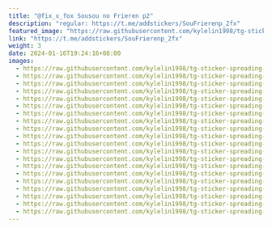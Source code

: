 ```yaml
---
title: "@fix_x_fox Sousou no Frieren p2"
description: "regular: https://t.me/addstickers/SouFrierenp_2fx"
featured_image: "https://raw.githubusercontent.com/kylelin1998/tg-sticker-spreading-worldwide-images/main/img/3354bb23-2552-4744-915c-1602a015fbeb.jpg"
link: "https://t.me/addstickers/SouFrierenp_2fx"
weight: 3
date: 2024-01-16T19:24:16+08:00
images:
  - https://raw.githubusercontent.com/kylelin1998/tg-sticker-spreading-worldwide-images/main/img/3354bb23-2552-4744-915c-1602a015fbeb.jpg
  - https://raw.githubusercontent.com/kylelin1998/tg-sticker-spreading-worldwide-images/main/img/3073bec9-b9f3-4fd7-a362-8da79d7fc40b.jpg
  - https://raw.githubusercontent.com/kylelin1998/tg-sticker-spreading-worldwide-images/main/img/1f0ad0b6-2abe-4fe1-9177-94ab36a2b378.jpg
  - https://raw.githubusercontent.com/kylelin1998/tg-sticker-spreading-worldwide-images/main/img/ef88542f-e07d-411a-a548-1bf5b40edfa9.jpg
  - https://raw.githubusercontent.com/kylelin1998/tg-sticker-spreading-worldwide-images/main/img/dbe44da4-7df0-457a-8402-5de7aa188e01.jpg
  - https://raw.githubusercontent.com/kylelin1998/tg-sticker-spreading-worldwide-images/main/img/85b0b616-d89a-4c9d-8d70-d33d5b27b02f.jpg
  - https://raw.githubusercontent.com/kylelin1998/tg-sticker-spreading-worldwide-images/main/img/0438aa3e-73ab-4ad4-8d79-5c04b878f3d3.jpg
  - https://raw.githubusercontent.com/kylelin1998/tg-sticker-spreading-worldwide-images/main/img/8bba83e4-d278-4269-94cd-ecdf82a197a6.jpg
  - https://raw.githubusercontent.com/kylelin1998/tg-sticker-spreading-worldwide-images/main/img/7c786b34-4b3a-4231-876a-5c63ce50bc82.jpg
  - https://raw.githubusercontent.com/kylelin1998/tg-sticker-spreading-worldwide-images/main/img/0bcb938d-b88d-474d-953a-5c3c701d6574.jpg
  - https://raw.githubusercontent.com/kylelin1998/tg-sticker-spreading-worldwide-images/main/img/58817ed5-6deb-449c-968b-20d128eac6fe.jpg
  - https://raw.githubusercontent.com/kylelin1998/tg-sticker-spreading-worldwide-images/main/img/44acc26f-080f-4c6b-90f0-27b1566a46dd.jpg
  - https://raw.githubusercontent.com/kylelin1998/tg-sticker-spreading-worldwide-images/main/img/9f8be094-b860-46aa-a91c-0d2e4a7fe093.jpg
  - https://raw.githubusercontent.com/kylelin1998/tg-sticker-spreading-worldwide-images/main/img/f706c959-ffad-4eec-a392-2ed7fc9bea18.jpg
  - https://raw.githubusercontent.com/kylelin1998/tg-sticker-spreading-worldwide-images/main/img/21304f04-4e56-4147-b366-d815a2d3ab50.jpg
  - https://raw.githubusercontent.com/kylelin1998/tg-sticker-spreading-worldwide-images/main/img/d71150a5-f5ac-4dab-a3ac-ebb48aeba760.jpg
  - https://raw.githubusercontent.com/kylelin1998/tg-sticker-spreading-worldwide-images/main/img/74146031-beb8-4b86-a2ec-7971148ded98.jpg
  - https://raw.githubusercontent.com/kylelin1998/tg-sticker-spreading-worldwide-images/main/img/36dda234-3da4-4b9b-8a93-9d63a1876c0a.jpg
  - https://raw.githubusercontent.com/kylelin1998/tg-sticker-spreading-worldwide-images/main/img/b53495af-f46d-4b7a-aafd-2eed86412e81.jpg
  - https://raw.githubusercontent.com/kylelin1998/tg-sticker-spreading-worldwide-images/main/img/1e585515-327c-4f2c-bdec-d0efa93b384c.jpg
---
```


